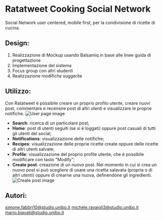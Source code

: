 # Ratatweet Cooking Social Network
Social Network user centered, mobile first, per la condivisione di ricette di cucina.

## Design:
1. Realizzazione di Mockup usando Balsamiq in base alle linee guida di progettazione
2. Implementazione del sistema 
3. Focus group con altri studenti
4. Realizzazione modifiche suggerite

## Utilizzo:
Con Ratatweet è possibile creare un proprio profilo utente, creare nuovi post, commentare e recensire post di altri utenti e visualizzare le proprie notifiche.
![User page image](https://github.com/mario-biavati/Ratatweet/blob/main/img/schemata_utente.png)
* **Search**: ricerca di un particolare post;
* **Home**: post di utenti seguiti (se si è loggati) oppure post casuali di tutti gli utenti del social;
* **Notifications**: visualizzazione delle notifiche;
* **Recipes**: visualizzazione delle proprie ricette create oppure delle ricette di altri utenti salvate;
* **Profile**: visualizzazione del proprio profile utente, che è possibile modificare con tasto "Modify";
* **Create post**: creazione di un nuovo post.
Nel momento in cui si crea un nuovo post si può scegliere di usare una ricetta salavata (propria o di altri utenti) oppure di crearne una nuova, definendone gli ingredienti.
![Create post image](https://github.com/mario-biavati/Ratatweet/blob/main/img/schermata_create_post.png)

## Autori:
simone.fabbri10@studio.unibo.it
michele.ravaioli3@studio.unibo.it
mario.biavati@studio.unibo.it
